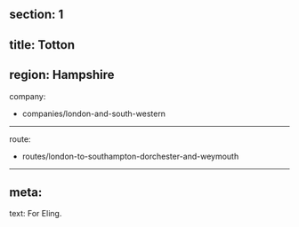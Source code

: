 ﻿section: 1
----
title: Totton
----
region: Hampshire
----
company:
- companies/london-and-south-western
----
route:
- routes/london-to-southampton-dorchester-and-weymouth
----
meta:
----
text: For Eling.